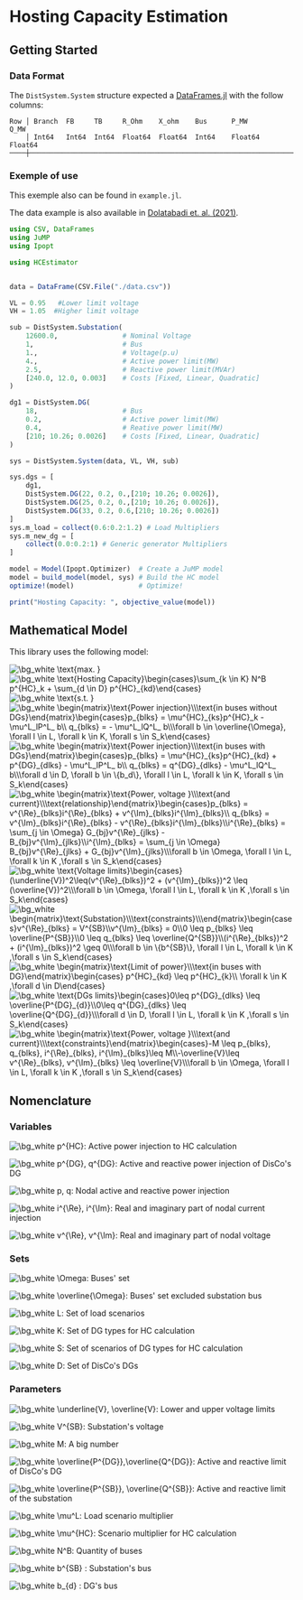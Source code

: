 # Hosting Capacity Estimation



## Getting Started

### Data Format

The ```DistSystem.System``` structure expected a [DataFrames.jl](https://dataframes.juliadata.org/stable/) with the follow columns:
```
Row │ Branch  FB     TB     R_Ohm    X_ohm    Bus      P_MW        Q_MW        
    │ Int64   Int64  Int64  Float64  Float64  Int64    Float64     Float64
────┼─────────────────────────────────────────────────────────────────────
```

### Exemple of use

This exemple also can be found in ```example.jl```.

The data example is also available in [Dolatabadi et. al. (2021)](https://ieeexplore.ieee.org/document/9258930).

```julia
using CSV, DataFrames
using JuMP
using Ipopt

using HCEstimator


data = DataFrame(CSV.File("./data.csv"))

VL = 0.95   #Lower limit voltage
VH = 1.05  #Higher limit voltage

sub = DistSystem.Substation(
    12600.0,                # Nominal Voltage
    1,                      # Bus
    1.,                     # Voltage(p.u)
    4.,                     # Active power limit(MW)
    2.5,                    # Reactive power limit(MVAr)
    [240.0, 12.0, 0.003]    # Costs [Fixed, Linear, Quadratic]
)

dg1 = DistSystem.DG(
    18,                     # Bus
    0.2,                    # Active power limit(MW)
    0.4,                    # Reative power limit(MW)
    [210; 10.26; 0.0026]    # Costs [Fixed, Linear, Quadratic]
)

sys = DistSystem.System(data, VL, VH, sub)

sys.dgs = [
    dg1,
    DistSystem.DG(22, 0.2, 0.,[210; 10.26; 0.0026]),
    DistSystem.DG(25, 0.2, 0.,[210; 10.26; 0.0026]),
    DistSystem.DG(33, 0.2, 0.6,[210; 10.26; 0.0026])
]
sys.m_load = collect(0.6:0.2:1.2) # Load Multipliers
sys.m_new_dg = [
    collect(0.0:0.2:1) # Generic generator Multipliers
]

model = Model(Ipopt.Optimizer)  # Create a JuMP model
model = build_model(model, sys) # Build the HC model
optimize!(model)                # Optimize!

print("Hosting Capacity: ", objective_value(model))
```

## Mathematical Model

This library uses the following model:


<!-- $\text{max.        }$  -->

<img src="https://latex.codecogs.com/svg.image?\bg_white&space;\text{max.&space;&space;&space;&space;&space;&space;&space;&space;}&space;" title="\bg_white \text{max. } " />

<!-- $$
\text{Hosting Capacity}
\begin{cases}
\sum_{k \in K} N^B p^{HC}_k + \sum_{d \in D}  p^{HC}_{kd}
\end{cases}
$$ -->

<img src="https://latex.codecogs.com/svg.image?\bg_white&space;\text{Hosting&space;Capacity}\begin{cases}\sum_{k&space;\in&space;K}&space;N^B&space;p^{HC}_k&space;&plus;&space;\sum_{d&space;\in&space;D}&space;&space;p^{HC}_{kd}\end{cases}" title="\bg_white \text{Hosting Capacity}\begin{cases}\sum_{k \in K} N^B p^{HC}_k + \sum_{d \in D} p^{HC}_{kd}\end{cases}" />
 
<!-- $\text{s.t.        }$ -->

<img src="https://latex.codecogs.com/svg.image?\bg_white&space;\text{s.t.&space;&space;&space;&space;&space;&space;&space;&space;}" title="\bg_white \text{s.t. }" />

<!-- $$
\begin{matrix}
\text{Power injection}\\
\text{in buses without DGs}
\end{matrix}
\begin{cases}
p_{blks} =  \mu^{HC}_{ks}p^{HC}_k - \mu^L_lP^L_ b\\ 
q_{blks} = - \mu^L_lQ^L_ b\\
\forall b \in \overline{\Omega}, \forall l \in L, \forall k \in K, \forall s \in S_k
\end{cases}
$$ -->
<img src="https://latex.codecogs.com/svg.image?\bg_white&space;\begin{matrix}\text{Power&space;injection}\\\text{in&space;buses&space;without&space;DGs}\end{matrix}\begin{cases}p_{blks}&space;=&space;&space;\mu^{HC}_{ks}p^{HC}_k&space;-&space;\mu^L_lP^L_&space;b\\&space;q_{blks}&space;=&space;-&space;\mu^L_lQ^L_&space;b\\\forall&space;b&space;\in&space;\overline{\Omega},&space;\forall&space;l&space;\in&space;L,&space;\forall&space;k&space;\in&space;K,&space;\forall&space;s&space;\in&space;S_k\end{cases}" title="\bg_white \begin{matrix}\text{Power injection}\\\text{in buses without DGs}\end{matrix}\begin{cases}p_{blks} = \mu^{HC}_{ks}p^{HC}_k - \mu^L_lP^L_ b\\ q_{blks} = - \mu^L_lQ^L_ b\\\forall b \in \overline{\Omega}, \forall l \in L, \forall k \in K, \forall s \in S_k\end{cases}" />

<!-- $$
\begin{matrix}
\text{Power injection}\\
\text{in buses with DGs}
\end{matrix}
\begin{cases}
p_{blks} =  \mu^{HC}_{ks}p^{HC}_{kd} + p^{DG}_{dlks} - \mu^L_lP^L_ b\\ 
q_{blks} = q^{DG}_{dlks} - \mu^L_lQ^L_ b\\
\forall d \in D, \forall b \in \{b_d\}, \forall l \in L, \forall k \in K, \forall s \in S_k
\end{cases}
$$ -->
<img src="https://latex.codecogs.com/svg.image?\bg_white&space;\begin{matrix}\text{Power&space;injection}\\\text{in&space;buses&space;with&space;DGs}\end{matrix}\begin{cases}p_{blks}&space;=&space;&space;\mu^{HC}_{ks}p^{HC}_{kd}&space;&plus;&space;p^{DG}_{dlks}&space;-&space;\mu^L_lP^L_&space;b\\&space;q_{blks}&space;=&space;q^{DG}_{dlks}&space;-&space;\mu^L_lQ^L_&space;b\\\forall&space;d&space;\in&space;D,&space;\forall&space;b&space;\in&space;\{b_d\},&space;\forall&space;l&space;\in&space;L,&space;\forall&space;k&space;\in&space;K,&space;\forall&space;s&space;\in&space;S_k\end{cases}" title="\bg_white \begin{matrix}\text{Power injection}\\\text{in buses with DGs}\end{matrix}\begin{cases}p_{blks} = \mu^{HC}_{ks}p^{HC}_{kd} + p^{DG}_{dlks} - \mu^L_lP^L_ b\\ q_{blks} = q^{DG}_{dlks} - \mu^L_lQ^L_ b\\\forall d \in D, \forall b \in \{b_d\}, \forall l \in L, \forall k \in K, \forall s \in S_k\end{cases}" />

<!-- $$
\begin{matrix}
\text{Power, voltage }\\
\text{and current}\\
\text{relationship}
\end{matrix}
\begin{cases}
p_{blks} = v^{\Re}_{blks}i^{\Re}_{blks} + v^{\Im}_{blks}i^{\Im}_{blks}\\ 
q_{blks} = v^{\Im}_{blks}i^{\Re}_{blks} - v^{\Re}_{blks}i^{\Im}_{blks}\\
i^{\Re}_{blks} = \sum_{j \in \Omega} G_{bj}v^{\Re}_{jlks} - B_{bj}v^{\Im}_{jlks}\\
i^{\Im}_{blks} = \sum_{j \in \Omega} B_{bj}v^{\Re}_{jlks} + G_{bj}v^{\Im}_{jlks}\\
\forall b \in \Omega, \forall l \in L, \forall k \in K ,\forall s \in S_k
\end{cases}
$$ -->
<img src="https://latex.codecogs.com/svg.image?\bg_white&space;\begin{matrix}\text{Power,&space;voltage&space;}\\\text{and&space;current}\\\text{relationship}\end{matrix}\begin{cases}p_{blks}&space;=&space;v^{\Re}_{blks}i^{\Re}_{blks}&space;&plus;&space;v^{\Im}_{blks}i^{\Im}_{blks}\\&space;q_{blks}&space;=&space;v^{\Im}_{blks}i^{\Re}_{blks}&space;-&space;v^{\Re}_{blks}i^{\Im}_{blks}\\i^{\Re}_{blks}&space;=&space;\sum_{j&space;\in&space;\Omega}&space;G_{bj}v^{\Re}_{jlks}&space;-&space;B_{bj}v^{\Im}_{jlks}\\i^{\Im}_{blks}&space;=&space;\sum_{j&space;\in&space;\Omega}&space;B_{bj}v^{\Re}_{jlks}&space;&plus;&space;G_{bj}v^{\Im}_{jlks}\\\forall&space;b&space;\in&space;\Omega,&space;\forall&space;l&space;\in&space;L,&space;\forall&space;k&space;\in&space;K&space;,\forall&space;s&space;\in&space;S_k\end{cases}" title="\bg_white \begin{matrix}\text{Power, voltage }\\\text{and current}\\\text{relationship}\end{matrix}\begin{cases}p_{blks} = v^{\Re}_{blks}i^{\Re}_{blks} + v^{\Im}_{blks}i^{\Im}_{blks}\\ q_{blks} = v^{\Im}_{blks}i^{\Re}_{blks} - v^{\Re}_{blks}i^{\Im}_{blks}\\i^{\Re}_{blks} = \sum_{j \in \Omega} G_{bj}v^{\Re}_{jlks} - B_{bj}v^{\Im}_{jlks}\\i^{\Im}_{blks} = \sum_{j \in \Omega} B_{bj}v^{\Re}_{jlks} + G_{bj}v^{\Im}_{jlks}\\\forall b \in \Omega, \forall l \in L, \forall k \in K ,\forall s \in S_k\end{cases}" />


<!-- $$
\text{Voltage limits}
\begin{cases}
(\underline{V})^2\leq(v^{\Re}_{blks})^2 + (v^{\Im}_{blks})^2 \leq (\overline{V})^2\\
\forall b \in \Omega, \forall l \in L, \forall k \in K ,\forall s \in S_k
\end{cases}
$$ -->
<img src="https://latex.codecogs.com/svg.image?\bg_white&space;\text{Voltage&space;limits}\begin{cases}(\underline{V})^2\leq(v^{\Re}_{blks})^2&space;&plus;&space;(v^{\Im}_{blks})^2&space;\leq&space;(\overline{V})^2\\\forall&space;b&space;\in&space;\Omega,&space;\forall&space;l&space;\in&space;L,&space;\forall&space;k&space;\in&space;K&space;,\forall&space;s&space;\in&space;S_k\end{cases}" title="\bg_white \text{Voltage limits}\begin{cases}(\underline{V})^2\leq(v^{\Re}_{blks})^2 + (v^{\Im}_{blks})^2 \leq (\overline{V})^2\\\forall b \in \Omega, \forall l \in L, \forall k \in K ,\forall s \in S_k\end{cases}" />

<!-- $$\begin{matrix}
\text{Substation}\\
\text{constraints}\\
\end{matrix}
\begin{cases}
v^{\Re}_{blks} = V^{SB}\\
v^{\Im}_{blks} = 0\\
0 \leq p_{blks} \leq \overline{P^{SB}}\\
0 \leq q_{blks} \leq \overline{Q^{SB}}\\
(i^{\Re}_{blks})^2 + (i^{\Im}_{blks})^2 \geq 0\\
\forall b \in \{b^{SB}\}, \forall l \in L, \forall k \in K ,\forall s \in S_k
\end{cases}
$$ -->
<img src="https://latex.codecogs.com/svg.image?\bg_white&space;\begin{matrix}\text{Substation}\\\text{constraints}\\\end{matrix}\begin{cases}v^{\Re}_{blks}&space;=&space;V^{SB}\\v^{\Im}_{blks}&space;=&space;0\\0&space;\leq&space;p_{blks}&space;\leq&space;\overline{P^{SB}}\\0&space;\leq&space;q_{blks}&space;\leq&space;\overline{Q^{SB}}\\(i^{\Re}_{blks})^2&space;&plus;&space;(i^{\Im}_{blks})^2&space;\geq&space;0\\\forall&space;b&space;\in&space;\{b^{SB}\},&space;\forall&space;l&space;\in&space;L,&space;\forall&space;k&space;\in&space;K&space;,\forall&space;s&space;\in&space;S_k\end{cases}" title="\bg_white \begin{matrix}\text{Substation}\\\text{constraints}\\\end{matrix}\begin{cases}v^{\Re}_{blks} = V^{SB}\\v^{\Im}_{blks} = 0\\0 \leq p_{blks} \leq \overline{P^{SB}}\\0 \leq q_{blks} \leq \overline{Q^{SB}}\\(i^{\Re}_{blks})^2 + (i^{\Im}_{blks})^2 \geq 0\\\forall b \in \{b^{SB}\}, \forall l \in L, \forall k \in K ,\forall s \in S_k\end{cases}" />

<!-- $$
\begin{matrix}
\text{Limit of power}\\
\text{in buses with DG}
\end{matrix}
\begin{cases}
  p^{HC}_{kd} \leq p^{HC}_{k}\\
  \forall k \in K ,\forall d \in D
\end{cases}
$$ -->
<img src="https://latex.codecogs.com/svg.image?\bg_white&space;\begin{matrix}\text{Limit&space;of&space;power}\\\text{in&space;buses&space;with&space;DG}\end{matrix}\begin{cases}&space;&space;p^{HC}_{kd}&space;\leq&space;p^{HC}_{k}\\&space;&space;\forall&space;k&space;\in&space;K&space;,\forall&space;d&space;\in&space;D\end{cases}" title="\bg_white \begin{matrix}\text{Limit of power}\\\text{in buses with DG}\end{matrix}\begin{cases} p^{HC}_{kd} \leq p^{HC}_{k}\\ \forall k \in K ,\forall d \in D\end{cases}" />


<!-- $$
\text{DGs limits}
\begin{cases}
0\leq p^{DG}_{dlks} \leq \overline{P^{DG}_{d}}\\
0\leq q^{DG}_{dlks} \leq \overline{Q^{DG}_{d}}\\
\forall d \in D, \forall l \in L, \forall k \in K ,\forall s \in S_k
\end{cases}
$$ -->
<img src="https://latex.codecogs.com/svg.image?\bg_white&space;\text{DGs&space;limits}\begin{cases}0\leq&space;p^{DG}_{dlks}&space;\leq&space;\overline{P^{DG}_{d}}\\0\leq&space;q^{DG}_{dlks}&space;\leq&space;\overline{Q^{DG}_{d}}\\\forall&space;d&space;\in&space;D,&space;\forall&space;l&space;\in&space;L,&space;\forall&space;k&space;\in&space;K&space;,\forall&space;s&space;\in&space;S_k\end{cases}" title="\bg_white \text{DGs limits}\begin{cases}0\leq p^{DG}_{dlks} \leq \overline{P^{DG}_{d}}\\0\leq q^{DG}_{dlks} \leq \overline{Q^{DG}_{d}}\\\forall d \in D, \forall l \in L, \forall k \in K ,\forall s \in S_k\end{cases}" />

<!-- $$\begin{matrix}
\text{Power, voltage }\\
\text{and current}\\
\text{constraints}
\end{matrix}
\begin{cases}
-M \leq p_{blks}, q_{blks}, i^{\Re}_{blks}, i^{\Im}_{blks}\leq M\\
-\overline{V}\leq v^{\Re}_{blks}, v^{\Im}_{blks} \leq \overline{V}\\
\forall b \in \Omega, \forall l \in L, \forall k \in K ,\forall s \in S_k
\end{cases}
$$ -->
<img src="https://latex.codecogs.com/svg.image?\bg_white&space;\begin{matrix}\text{Power,&space;voltage&space;}\\\text{and&space;current}\\\text{constraints}\end{matrix}\begin{cases}-M&space;\leq&space;p_{blks},&space;q_{blks},&space;i^{\Re}_{blks},&space;i^{\Im}_{blks}\leq&space;M\\-\overline{V}\leq&space;v^{\Re}_{blks},&space;v^{\Im}_{blks}&space;\leq&space;\overline{V}\\\forall&space;b&space;\in&space;\Omega,&space;\forall&space;l&space;\in&space;L,&space;\forall&space;k&space;\in&space;K&space;,\forall&space;s&space;\in&space;S_k\end{cases}" title="\bg_white \begin{matrix}\text{Power, voltage }\\\text{and current}\\\text{constraints}\end{matrix}\begin{cases}-M \leq p_{blks}, q_{blks}, i^{\Re}_{blks}, i^{\Im}_{blks}\leq M\\-\overline{V}\leq v^{\Re}_{blks}, v^{\Im}_{blks} \leq \overline{V}\\\forall b \in \Omega, \forall l \in L, \forall k \in K ,\forall s \in S_k\end{cases}" />


<!-- $$
\text{Costs}
\begin{cases}
\large?
\end{cases}
$$ -->
<!-- <img src="https://latex.codecogs.com/svg.image?\bg_white&space;\text{Costs}\begin{cases}\large?\end{cases}" title="\bg_white \text{Costs}\begin{cases}\large?\end{cases}" /> -->



## Nomenclature

### Variables

<img src="https://latex.codecogs.com/svg.image?\bg_white&space;p^{HC}" title="\bg_white p^{HC}" />: Active power injection to HC calculation

<img src="https://latex.codecogs.com/svg.image?\bg_white&space;p^{DG},&space;q^{DG}" title="\bg_white p^{DG}, q^{DG}" />: Active and reactive power injection of DisCo's DG

<img src="https://latex.codecogs.com/svg.image?\bg_white&space;p,&space;q" title="\bg_white p, q" />: Nodal active and reactive power injection

<img src="https://latex.codecogs.com/svg.image?\bg_white&space;i^{\Re},&space;i^{\Im}" title="\bg_white i^{\Re}, i^{\Im}" />: Real and imaginary part of nodal current injection

<img src="https://latex.codecogs.com/svg.image?\bg_white&space;v^{\Re},&space;v^{\Im}" title="\bg_white v^{\Re}, v^{\Im}" />: Real and imaginary part of nodal voltage


### Sets

<img src="https://latex.codecogs.com/svg.image?\bg_white&space;\Omega" title="\bg_white \Omega" />: Buses' set

<img src="https://latex.codecogs.com/svg.image?\bg_white&space;\overline{\Omega}" title="\bg_white \overline{\Omega}" />: Buses' set excluded substation bus

<img src="https://latex.codecogs.com/svg.image?\bg_white&space;L" title="\bg_white L" />: Set of load scenarios

<img src="https://latex.codecogs.com/svg.image?\bg_white&space;K" title="\bg_white K" />: Set of DG types for HC calculation

<img src="https://latex.codecogs.com/svg.image?\bg_white&space;S" title="\bg_white S" />: Set of scenarios of DG types for HC calculation

<img src="https://latex.codecogs.com/svg.image?\bg_white&space;D" title="\bg_white D" />: Set of DisCo's DGs

### Parameters

<img src="https://latex.codecogs.com/svg.image?\bg_white&space;\underline{V},&space;\overline{V}" title="\bg_white \underline{V}, \overline{V}" />: Lower and upper voltage limits

<img src="https://latex.codecogs.com/svg.image?\bg_white&space;V^{SB}" title="\bg_white V^{SB}" />: Substation's voltage

<img src="https://latex.codecogs.com/svg.image?\bg_white&space;M" title="\bg_white M" />: A big number

<img src="https://latex.codecogs.com/svg.image?\bg_white&space;\overline{P^{DG}},\overline{Q^{DG}}" title="\bg_white \overline{P^{DG}},\overline{Q^{DG}}" />: Active and reactive limit of DisCo's DG

<img src="https://latex.codecogs.com/svg.image?\bg_white&space;\overline{P^{SB}},&space;\overline{Q^{SB}}" title="\bg_white \overline{P^{SB}}, \overline{Q^{SB}}" />: Active and reactive limit of the substation

<img src="https://latex.codecogs.com/svg.image?\bg_white&space;\mu^L" title="\bg_white \mu^L" />: Load scenario multiplier

<img src="https://latex.codecogs.com/svg.image?\bg_white&space;\mu^{HC}" title="\bg_white \mu^{HC}" />: Scenario multiplier for HC calculation

<img src="https://latex.codecogs.com/svg.image?\bg_white&space;N^B" title="\bg_white N^B" />: Quantity of buses

<img src="https://latex.codecogs.com/svg.image?\bg_white&space;b^{SB}" title="\bg_white b^{SB}" />
: Substation's bus

<img src="https://latex.codecogs.com/svg.image?\bg_white&space;b_{d}" title="\bg_white b_{d}" /> : DG's bus